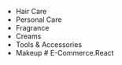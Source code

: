 - Hair Care
- Personal Care
- Fragrance
- Creams
- Tools & Accessories
- Makeup
#   E - C o m m e r c e . R e a c t  
 
